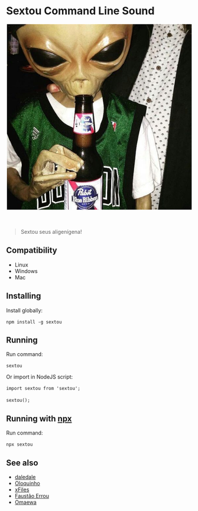 # Sextou Command Line Sound

<div style="text-align: center; margin-bottom: 3rem;">
    <img src="./sextou.jpg" height="500"/>
</div>

> Sextou seus aligenígena!

## Compatibility

- Linux 
- Windows
- Mac

## Installing
Install globally:

    npm install -g sextou

## Running
Run command:

    sextou

Or import in NodeJS script:

    import sextou from 'sextou';

    sextou();
    
## Running with [npx](https://www.npmjs.com/package/npx)
Run command:

    npx sextou


## See also

 - [daledale](https://github.com/anabastos/daledale)
 - [Oloquinho](https://github.com/oloquinho/oloquinho)
 - [xFiles](https://github.com/BrOrlandi/xfiles/)
 - [Faustão Errou](https://github.com/BrOrlandi/faustao-errou/)
 - [Omaewa](https://github.com/BrOrlandi/omaewa/)